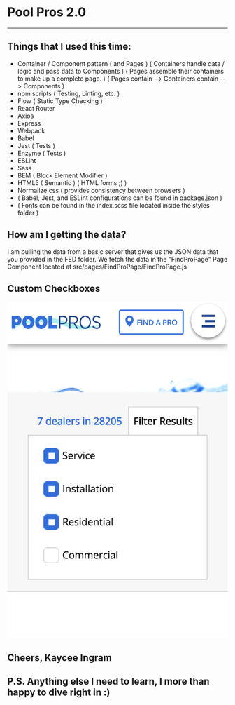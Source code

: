 # Pool Pros 2.0
-------------------

## Things that I used this time:
- Container / Component pattern ( and Pages )
  ( Containers handle data / logic and pass data to Components )
  ( Pages assemble their containers to make up a complete page. )
  ( Pages contain --> Containers contain --> Components )
- npm scripts ( Testing, Linting, etc. )
- Flow ( Static Type Checking )
- React Router
- Axios
- Express
- Webpack
- Babel
- Jest ( Tests )
- Enzyme ( Tests )
- ESLint
- Sass
- BEM ( Block Element Modifier )
- HTML5 ( Semantic ) ( HTML forms ;) )
- Normalize.css ( provides consistency between browsers )
- ( Babel, Jest, and ESLint configurations can be found in package.json )
- ( Fonts can be found in the index.scss file located inside the styles folder )

## How am I getting the data?
I am pulling the data from a basic server that gives us the JSON data that you provided in the FED folder.
We fetch the data in the "FindProPage" Page Component located at src/pages/FindProPage/FindProPage.js

## Custom Checkboxes
![Mobile Preview](/src/img/mobile-preview.png)

## Cheers, Kaycee Ingram

## P.S. Anything else I need to learn, I more than happy to dive right in :)


